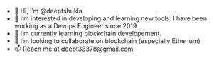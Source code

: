 - 👋 Hi, I’m @deeptshukla
- 👀 I’m interested in developing and learning new tools. I have been working as a Devops Engineer since 2019
- 🌱 I’m currently learning blockchain developement.
- 💞️ I’m looking to collaborate on blockchain (especially Etherium)
- 📫 Reach me at deept33378@gmail.com

<!---
deeptshukla/deeptshukla is a ✨ special ✨ repository because its `README.md` (this file) appears on your GitHub profile.
You can click the Preview link to take a look at your changes.
--->
